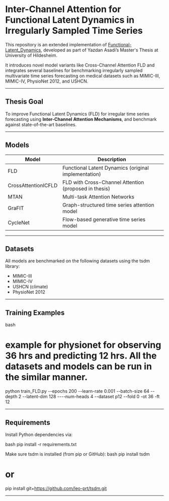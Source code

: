 # Inter-Channel Attention for Functional Latent Dynamics in Irregularly Sampled Time Series

This repository is an extended implementation of [Functional-Latent_Dynamics](https://github.com/kloetergensc/Functional-Latent_Dynamics), developed as part of Yazdan Asadi’s Master's Thesis at University of Hildesheim.

It introduces novel model variants like Cross-Channel Attention FLD and integrates several baselines for benchmarking irregularly sampled multivariate time series forecasting on medical datasets such as MIMIC-III, MIMIC-IV, PhysioNet 2012, and USHCN.

---

## Thesis Goal

To improve Functional Latent Dynamics (FLD) for irregular time series forecasting using **Inter-Channel Attention Mechanisms**, and benchmark against state-of-the-art baselines.

---

##  Models 

| Model                 | Description                                                     |
|----------------------|-----------------------------------------------------------------|
| FLD                | Functional Latent Dynamics (original implementation)            |
| CrossAttentionICFLD| FLD with Cross-Channel Attention (proposed in thesis)           |
| MTAN               | Multi-task Attention Networks                                   |
| GraFIT             | Graph-structured time series attention model                    |
| CycleNet           | Flow-based generative time series model                         |

---

##  Datasets

All models are benchmarked on the following datasets using the tsdm library:

- MIMIC-III
- MIMIC-IV
- USHCN (climate)
- PhysioNet 2012

---

## Training Examples

bash


# example for physionet for observing 36 hrs and predicting 12 hrs. All the datasets and models can be run in the similar manner.

python train_FLD.py --epochs 200 --learn-rate 0.001 --batch-size 64 --depth 2 --latent-dim 128 ----num-heads 4 --dataset p12 --fold 0 -ot 36 -ft 12


---

##  Requirements

Install Python dependencies via:

bash
pip install -r requirements.txt


Make sure tsdm is installed (from pip or GitHub):
bash
pip install tsdm
# or
pip install git+https://github.com/leo-prt/tsdm.git


---